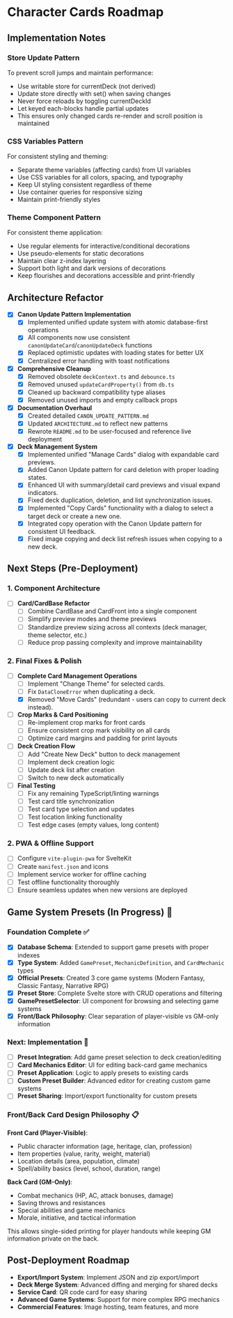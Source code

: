 # Character Cards Roadmap

## Implementation Notes

### Store Update Pattern
To prevent scroll jumps and maintain performance:
- Use writable store for currentDeck (not derived)
- Update store directly with set() when saving changes
- Never force reloads by toggling currentDeckId
- Let keyed each-blocks handle partial updates
- This ensures only changed cards re-render and scroll position is maintained

### CSS Variables Pattern
For consistent styling and theming:
- Separate theme variables (affecting cards) from UI variables
- Use CSS variables for all colors, spacing, and typography
- Keep UI styling consistent regardless of theme
- Use container queries for responsive sizing
- Maintain print-friendly styles

### Theme Component Pattern
For consistent theme application:
- Use regular elements for interactive/conditional decorations
- Use pseudo-elements for static decorations
- Maintain clear z-index layering
- Support both light and dark versions of decorations
- Keep flourishes and decorations accessible and print-friendly

## Architecture Refactor

- [x] **Canon Update Pattern Implementation**
  - [x] Implemented unified update system with atomic database-first operations
  - [x] All components now use consistent `canonUpdateCard`/`canonUpdateDeck` functions
  - [x] Replaced optimistic updates with loading states for better UX
  - [x] Centralized error handling with toast notifications
- [x] **Comprehensive Cleanup**
  - [x] Removed obsolete `deckContext.ts` and `debounce.ts`
  - [x] Removed unused `updateCardProperty()` from `db.ts`
  - [x] Cleaned up backward compatibility type aliases
  - [x] Removed unused imports and empty callback props
- [x] **Documentation Overhaul**
  - [x] Created detailed `CANON_UPDATE_PATTERN.md`
  - [x] Updated `ARCHITECTURE.md` to reflect new patterns
  - [x] Rewrote `README.md` to be user-focused and reference live deployment
- [x] **Deck Management System**
  - [x] Implemented unified "Manage Cards" dialog with expandable card previews.
  - [x] Added Canon Update pattern for card deletion with proper loading states.
  - [x] Enhanced UI with summary/detail card previews and visual expand indicators.
  - [x] Fixed deck duplication, deletion, and list synchronization issues.
  - [x] Implemented "Copy Cards" functionality with a dialog to select a target deck or create a new one.
  - [x] Integrated copy operation with the Canon Update pattern for consistent UI feedback.
  - [x] Fixed image copying and deck list refresh issues when copying to a new deck.

## Next Steps (Pre-Deployment)

### 1. Component Architecture

- [ ] **Card/CardBase Refactor**
  - [ ] Combine CardBase and CardFront into a single component
  - [ ] Simplify preview modes and theme previews
  - [ ] Standardize preview sizing across all contexts (deck manager, theme selector, etc.)
  - [ ] Reduce prop passing complexity and improve maintainability

### 2. Final Fixes & Polish

- [ ] **Complete Card Management Operations**
  - [ ] Implement "Change Theme" for selected cards.
  - [ ] Fix `DataCloneError` when duplicating a deck.
  - [x] Removed "Move Cards" (redundant - users can copy to current deck instead).

- [ ] **Crop Marks & Card Positioning**
  - [ ] Re-implement crop marks for front cards
  - [ ] Ensure consistent crop mark visibility on all cards
  - [ ] Optimize card margins and padding for print layouts
- [ ] **Deck Creation Flow**
  - [ ] Add "Create New Deck" button to deck management
  - [ ] Implement deck creation logic
  - [ ] Update deck list after creation
  - [ ] Switch to new deck automatically
- [ ] **Final Testing**
  - [ ] Fix any remaining TypeScript/linting warnings
  - [ ] Test card title synchronization
  - [ ] Test card type selection and updates
  - [ ] Test location linking functionality
  - [ ] Test edge cases (empty values, long content)

### 2. PWA & Offline Support

- [ ] Configure `vite-plugin-pwa` for SvelteKit
- [ ] Create `manifest.json` and icons
- [ ] Implement service worker for offline caching
- [ ] Test offline functionality thoroughly
- [ ] Ensure seamless updates when new versions are deployed

## Game System Presets (In Progress) 🎲

### Foundation Complete ✅
- [x] **Database Schema**: Extended to support game presets with proper indexes
- [x] **Type System**: Added `GamePreset`, `MechanicDefinition`, and `CardMechanic` types  
- [x] **Official Presets**: Created 3 core game systems (Modern Fantasy, Classic Fantasy, Narrative RPG)
- [x] **Preset Store**: Complete Svelte store with CRUD operations and filtering
- [x] **GamePresetSelector**: UI component for browsing and selecting game systems
- [x] **Front/Back Philosophy**: Clear separation of player-visible vs GM-only information

### Next: Implementation 🚧
- [ ] **Preset Integration**: Add game preset selection to deck creation/editing
- [ ] **Card Mechanics Editor**: UI for editing back-card game mechanics
- [ ] **Preset Application**: Logic to apply presets to existing cards
- [ ] **Custom Preset Builder**: Advanced editor for creating custom game systems
- [ ] **Preset Sharing**: Import/export functionality for custom presets

### Front/Back Card Design Philosophy 📋

**Front Card (Player-Visible)**:
- Public character information (age, heritage, clan, profession)
- Item properties (value, rarity, weight, material) 
- Location details (area, population, climate)
- Spell/ability basics (level, school, duration, range)

**Back Card (GM-Only)**:
- Combat mechanics (HP, AC, attack bonuses, damage)
- Saving throws and resistances
- Special abilities and game mechanics
- Morale, initiative, and tactical information

This allows single-sided printing for player handouts while keeping GM information private on the back.

## Post-Deployment Roadmap

- **Export/Import System**: Implement JSON and zip export/import
- **Deck Merge System**: Advanced diffing and merging for shared decks
- **Service Card**: QR code card for easy sharing
- **Advanced Game Systems**: Support for more complex RPG mechanics
- **Commercial Features**: Image hosting, team features, and more
